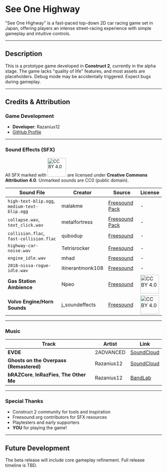 # See One Highway

"See One Highway" is a fast-paced top-down 2D car racing game set in Japan, offering players an intense street-racing experience with simple gameplay and intuitive controls.

---

## Description  
This is a prototype game developed in **Construct 2**, currently in the alpha stage. The game lacks "quality of life" features, and most assets are placeholders. Debug mode may be accidentally triggered. Expect bugs during gameplay.

---

## Credits & Attribution

### **Game Development**  
- **Developer**: Razanius12
- [GitHub Profile](https://github.com/Razanius12)

---

### **Sound Effects (SFX)**  
All SFX marked with <img src="https://licensebuttons.net/l/by/4.0/80x15.png" width="60" alt="CC BY 4.0"> are licensed under **Creative Commons Attribution 4.0**. Unmarked sounds are CC0 (public domain).

| Sound File | Creator | Source | License |
|------------|---------|--------|---------|
| `high-text-blip.ogg`, `medium-text-blip.ogg` | malakme | [Freesound Pack](https://freesound.org/people/malakme/packs/26531/) | - |
| `collapse.wav`, `text_click.wav` | metalfortress | [Freesound Pack](https://freesound.org/people/metalfortress/packs/33727/) | - |
| `collision.flac`, `fast-collision.flac` | qubodup | [Freesound](https://freesound.org/people/qubodup/sounds/332058/) | - |
| `highway-car-noise.wav` | Tetrisrocker | [Freesound](https://freesound.org/people/Tetrisrocker/sounds/774489/) | - |
| `engine_idle.wav` | mhad | [Freesound](https://freesound.org/people/mhad/sounds/390786/) | - |
| `2018-nissa-rogue-idle.wav` | itinerantmonk108 | [Freesound](https://freesound.org/people/itinerantmonk108/sounds/609825/) | - |
| **Gas Station Ambience** | Npeo | [Freesound](https://freesound.org/s/207384/) | <img src="https://licensebuttons.net/l/by/4.0/80x15.png" width="60" alt="CC BY 4.0"> |
| **Volvo Engine/Horn Sounds** | j_soundeffects | [Freesound](https://freesound.org/people/j_soundeffects/) | <img src="https://licensebuttons.net/l/by/4.0/80x15.png" width="60" alt="CC BY 4.0"> |

---

### **Music**  
| Track | Artist | Link |
|-------|--------|------|
| **EVDE** | 2ADVANCED | [SoundCloud](https://on.soundcloud.com/MkaFJ5DbmNQZEF9T7) |
| **Ghosts on the Overpass (Remastered)** | Razanius12 | [SoundCloud](https://on.soundcloud.com/hzx6R9xqH28ETZw76) |
| **bRAZCore**, **InRazFies**, **The Other Me** | Razanius12 | [BandLab](https://www.bandlab.com/razanius12) |

---

### **Special Thanks**  
- Construct 2 community for tools and inspiration  
- Freesound.org contributors for SFX resources  
- Playtesters and early supporters  
- **YOU** for playing the game!  

---

## Future Development  
The beta release will include core gameplay refinement. Full release timeline is TBD.  